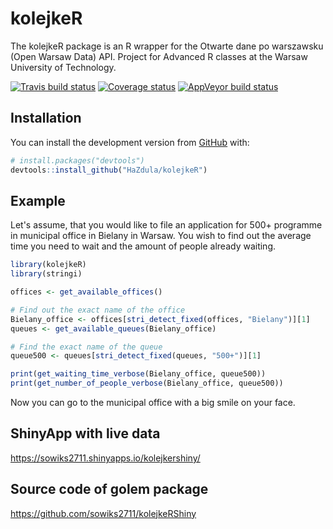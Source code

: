 # kolejkeR
The kolejkeR package is an R wrapper for the Otwarte dane po warszawsku (Open Warsaw Data) API. Project for Advanced R classes at the Warsaw University of Technology.

[![Travis build status](https://travis-ci.org/HaZdula/kolejkeR.svg?branch=master)](https://travis-ci.org/HaZdula/kolejkeR)
[![Coverage status](https://codecov.io/gh/HaZdula/kolejkeR/branch/master/graph/badge.svg)](https://codecov.io/gh/HaZdula/kolejkeR?branch=master)
[![AppVeyor build status](https://ci.appveyor.com/api/projects/status/github/HaZdula/kolejkeR?branch=master&svg=true)](https://ci.appveyor.com/project/HaZdula/kolejkeR)

## Installation

You can install the development version from
[GitHub](https://github.com/) with:

``` r
# install.packages("devtools")
devtools::install_github("HaZdula/kolejkeR")
```

## Example


Let's assume, that you would like to file an application for 500+ programme in municipal office in Bielany in Warsaw. You wish to find out the average time you need to wait and the amount of people already waiting.

``` r
library(kolejkeR)
library(stringi)

offices <- get_available_offices()

# Find out the exact name of the office
Bielany_office <- offices[stri_detect_fixed(offices, "Bielany")][1]
queues <- get_available_queues(Bielany_office)

# Find the exact name of the queue
queue500 <- queues[stri_detect_fixed(queues, "500+")][1]

print(get_waiting_time_verbose(Bielany_office, queue500))
print(get_number_of_people_verbose(Bielany_office, queue500))

```
Now you can go to the municipal office with a big smile on your face.

## ShinyApp with live data

https://sowiks2711.shinyapps.io/kolejkershiny/

## Source code of golem package

https://github.com/sowiks2711/kolejkeRShiny



